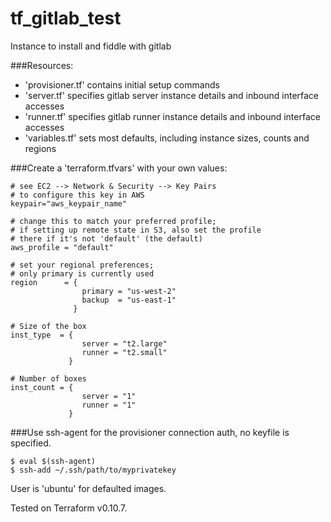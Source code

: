 # tf_gitlab_test
Instance to install and fiddle with gitlab

###Resources:

- 'provisioner.tf' contains initial setup commands
- 'server.tf' specifies gitlab server instance details and inbound interface accesses
- 'runner.tf' specifies gitlab runner instance details and inbound interface accesses
- 'variables.tf' sets most defaults, including instance sizes, counts and regions

###Create a 'terraform.tfvars' with your own values:

```
# see EC2 --> Network & Security --> Key Pairs
# to configure this key in AWS
keypair="aws_keypair_name"

# change this to match your preferred profile;
# if setting up remote state in S3, also set the profile
# there if it's not 'default' (the default)
aws_profile = "default"

# set your regional preferences;
# only primary is currently used
region      = { 
                primary = "us-west-2"
                backup  = "us-east-1"
              }

# Size of the box
inst_type  = {
                server = "t2.large"
                runner = "t2.small"
             }

# Number of boxes
inst_count = {
                server = "1"
                runner = "1"
             }
```

###Use ssh-agent for the provisioner connection auth, no keyfile is specified.

```
$ eval $(ssh-agent)
$ ssh-add ~/.ssh/path/to/myprivatekey
```

User is 'ubuntu' for defaulted images.

Tested on Terraform v0.10.7.
